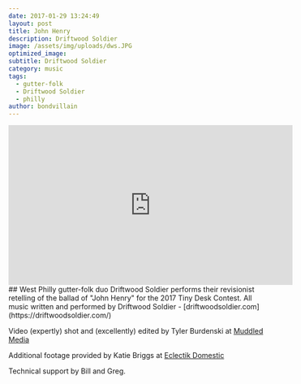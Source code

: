 ```yaml
---
date: 2017-01-29 13:24:49
layout: post
title: John Henry
description: Driftwood Soldier
image: /assets/img/uploads/dws.JPG
optimized_image:
subtitle: Driftwood Soldier
category: music
tags:
  - gutter-folk
  - Driftwood Soldier
  - philly
author: bondvillain
---
```

<iframe width="560" height="315" src="https://www.youtube.com/embed/BwEjwmXHdoo" frameborder="0" allow="accelerometer; autoplay; clipboard-write; encrypted-media; gyroscope; picture-in-picture" allowfullscreen></iframe>
## West Philly gutter-folk duo Driftwood Soldier performs their revisionist retelling of the ballad of "John Henry" for the 2017 Tiny Desk Contest.
All music written and performed by Driftwood Soldier
- [driftwoodsoldier.com](https://driftwoodsoldier.com/)

Video (expertly) shot and (excellently) edited by Tyler Burdenski at [Muddled Media](http://muddledmedia.com/)

Additional footage provided by Katie Briggs at [Eclectik Domestic](http://eclectikdomestic.com/)

Technical support by Bill and Greg.
